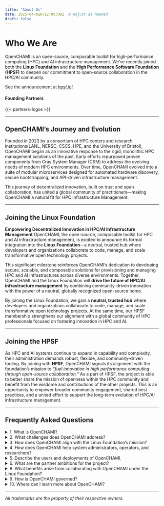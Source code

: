 ```yaml
---
title: "About Us"
date: 2025-04-010T12:00:00Z  # Adjust as needed
draft: false
---
```


# Who We Are

OpenCHAMI is an open-source, composable toolkit for high-performance computing (HPC) and AI infrastructure management.
We’ve recently joined both the **Linux Foundation** and the **High Performance Software Foundation (HPSF)**
to deepen our commitment to open-source collaboration in the HPC/AI community.

See the announcement at [hpsf.io](https://hpsf.io/blog/2025/openchami-joins-hpsf-composable-software-to-securely-and-quickly-provision-hpc-ai-clusters/)!

#### Founding Partners

{{< partners-logos >}}

---

## OpenCHAMI’s Journey and Evolution

Founded in 2023 by a consortium of HPC centers and research institutions(LANL, NERSC, CSCS, HPE, and the University of Bristol), OpenCHAMI began as an innovative response
to the rigid, monolithic HPC management solutions of the past. Early efforts repurposed proven components from Cray
System Manager (CSM) to address the evolving needs of modern HPC environments. Over time, OpenCHAMI evolved into
a suite of modular microservices designed for automated hardware discovery, secure bootstrapping, and API-driven
infrastructure management.

This journey of decentralized innovation, built on trust and open collaboration, has united a global community of
practitioners—making OpenCHAMI a natural fit for HPC Infrastructure Management.

---

## Joining the Linux Foundation

**Empowering Decentralized Innovation in HPC/AI Infrastructure Management**
OpenCHAMI, the open-source, composable toolkit for HPC and AI infrastructure management,
is excited to announce its formal integration into the **Linux Foundation**—a neutral, trusted hub where developers and
organizations collaborate to code, manage, and scale transformative open technology projects.

This significant milestone reinforces OpenCHAMI’s dedication to developing secure, scalable, and composable solutions for
provisioning and managing HPC and AI infrastructures across diverse environments.
Together, OpenCHAMI and the Linux Foundation will **drive the future of HPC/AI infrastructure management** by combining
community-driven innovation with the power of a neutral, globally recognized open-source home.

By joining the Linux Foundation, we gain a **neutral, trusted hub** where developers and organizations collaborate to
code, manage, and scale transformative open technology projects. At the same time, our HPSF membership strengthens
our alignment with a global community of HPC professionals focused on fostering innovation in HPC and AI.

---

## Joining the HPSF

As HPC and AI systems continue to expand in capability and complexity, their administration demands robust, flexible,
and community-driven tooling. By joining with **HPSF**, OpenCHAMI signals its alignment with the foundation’s
mission to *“fuel innovation in high performance computing through open-source collaboration.”* As a part of HPSF, the project is able to better share the mission of openness within the HPC community and benefit from the wisdome and contributions of the other projects.
This is an opportunity to empower broader community engagement, shared best practices, and a united effort to support the long-term evolution of
HPC/AI infrastructure management.

---


## Frequently Asked Questions

<details>
  <summary>1. What is OpenCHAMI?</summary>

  **OpenCHAMI** stands for Open Composable Heterogeneous Adaptive Management Infrastructure.
  It is a consortium-driven, open-source toolkit designed to simplify and streamline the provisioning and
  management of HPC and AI systems.
</details>

<details>
  <summary>2. What challenges does OpenCHAMI address?</summary>

  Traditional HPC management solutions are often rigid, monolithic, and vendor-specific.
  OpenCHAMI overcomes these challenges by:
  - **Automated Hardware Discovery**: Utilizing Redfish-based technology.
  - **Flexible API-Driven Control**: For customizable grouping and tenancy delegation.
  - **Streamlined Provisioning**: Infrastructure-as-Code practices reduce manual errors.
  - **Secure Node Bootstrapping**: Automated initialization with robust security measures.
  - **Customizable Deployments**: Supporting diskful or diskless boots, hypervisors, etc.
</details>

<details>
  <summary>3. How does OpenCHAMI align with the Linux Foundation’s mission?</summary>

  OpenCHAMI embodies the Linux Foundation’s vision of decentralized innovation and open collaboration,
  offering a neutral home for code and encouraging community-driven contributions.
</details>

<details>
  <summary>4. How does OpenCHAMI help system administrators, operators, and researchers?</summary>

  - **System Administrators**: Automated hardware discovery, secure bootstrapping, and robust API-driven management.
  - **Operators**: Composable architecture for heterogeneous environments and streamlined updates.
  - **Researchers**: Flexible configurations tailored to unique project needs.
</details>

<details>
  <summary>5. Describe the users and deployments of OpenCHAMI.</summary>

  OpenCHAMI is trusted by HPC centers, national labs, and research institutions worldwide,
  from small AI clusters to large-scale supercomputers.
</details>

<details>
  <summary>6. What are the partner ambitions for the project?</summary>

  - **Fostering a Global HPC Community**
  - **Driving Cloud-Native Innovation**
  - **Ensuring Vendor Neutrality**
  - **Supporting Next-Generation Workloads**
</details>

<details>
  <summary>8. What benefits arise from collaborating with OpenCHAMI under the Linux Foundation?</summary>

  - **Shared Innovation**
  - **Collective Problem-Solving**
  - **Accelerated Adoption**
  - **Long-Term Sustainability**
</details>

<details>
  <summary>9. How is OpenCHAMI governed?</summary>

  - **Technical Steering Committee (TSC)**: Oversees technical direction.
  - **Governing Board**: Key partner institutions provide strategic oversight.
  - **Consensus-Based Decision Making**: Collaborative RFD (Request for Discussion) process.
</details>

<details>
  <summary>10. Where can I learn more about OpenCHAMI?</summary>

  **Website**: [openchami.org](https://openchami.org/)
  **GitHub**: [OpenCHAMI Organization](https://github.com/OpenCHAMI)
  **Community Channels**: Forums, mailing lists, and social media.
</details>

---

*All trademarks are the property of their respective owners.*

